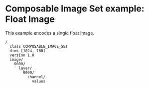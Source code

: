 # Composable Image Set example: Float Image

This example encodes a single float image.


```
/
  class COMPOSABLE_IMAGE_SET
  dims [1024, 768]
  version 1.0
  image/
    0000/
      layer/
        0000/
          channel/
            values
```
